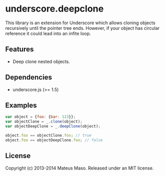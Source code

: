 underscore.deepclone
=======================

This library is an extension for Underscore which allows cloning objects recursively until the pointer tree ends. However, if your object has circular reference it could lead into an infite loop.

## Features

* Deep clone nested objects.

## Dependencies

* underscore.js (>= 1.5)

## Examples

```javascript
var object = {foo: {bar: 123}};
var objectClone = _.clone(object);
var objectDeepClone = _.deepClone(object);

object.foo == objectClone.foo; // true
object.foo == objectDeepClone.foo; // false
```

## License

Copyright (c) 2013-2014 Mateus Maso. Released under an MIT license.
